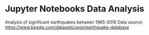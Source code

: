 # Jupyter Notebooks Data Analysis

Analysis of significant earthquakes between 1965-2016
Data source: https://www.kaggle.com/datasets/usgs/earthquake-database
